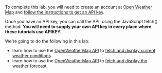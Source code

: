 To complete this lab, you will need to create an account at [Open Weather Map](http://openweathermap.org) and [follow the instructions to get an API key](http://openweathermap.org/appid).

Once you have an API key, you can call the API, using the JavaScript fetch() method. **You will need to supply your own API key in every place where these tutorials use APIKEY.**

We're going to do the following in this lab:

* learn how to use the [OpenWeatherMap API](https://openweathermap.org/api) to [fetch and display current weather conditions](https://github.com/BYU-CS-260-Winter-2019/lab2/wiki/Current-Weather-Conditions)
* learn how to use the [OpenWeatherMap API](https://openweathermap.org/api) to [fetch and display the weather forecast](https://github.com/BYU-CS-260-Winter-2019/lab2/wiki/Weather-Forecast)
